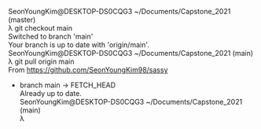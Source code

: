 SeonYoungKim@DESKTOP-DS0CQG3 ~/Documents/Capstone_2021 (master) <br/>
λ git checkout main<br/>
Switched to branch 'main'<br/>
Your branch is up to date with 'origin/main'.<br/>
SeonYoungKim@DESKTOP-DS0CQG3 ~/Documents/Capstone_2021 (main)<br/>
λ git pull origin main<br/>
From https://github.com/SeonYoungKim98/sassy<br/>
 * branch            main       -> FETCH_HEAD<br/>
Already up to date.<br/>
SeonYoungKim@DESKTOP-DS0CQG3 ~/Documents/Capstone_2021 (main)<br/>
λ
